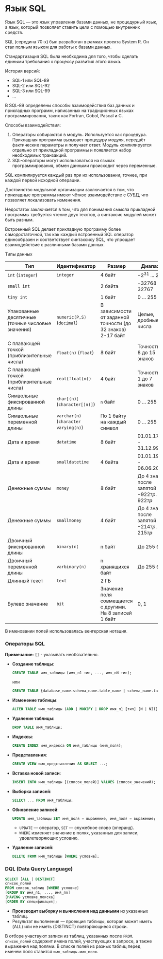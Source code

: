 # Язык SQL

Язык SQL — это язык управления базами данных, не процедурный язык, а язык, который позволяет ставить цели с помощью внутренних средств.

SQL (середина 70-х) был разработан в рамках проекта System R. Он стал полным языком для работы с базами данных.

Стандартизация SQL была необходима для того, чтобы сделать едиными требования к процессу развития этого языка.

История версий:
- SQL-1 или SQL-89
- SQL-2 или SQL-92
- SQL-3 или SQL-99
- ...

В SQL-89 определены способы взаимодействия баз данных и прикладных программ, написанных на традиционных языках программирования, таких как Fortran, Cobol, Pascal и C.

Способы взаимодействия:
1. Операторы собираются в модуль. Используется как процедура. Прикладная программа вызывает процедуру модуля, передаёт фактические параметры и получает ответ. Модуль компилируется отдельно от прикладной программы и появляется набор необходимых транзакций.
2. SQL-операторы могут использоваться на языках программирования, обмен данными происходит через переменные.

SQL компилируется каждый раз при их использовании, точнее, при каждой первой исходной операции.

Достоинство модульной организации заключается в том, что прикладные программы имеют чёткое взаимодействие с СУБД, что позволяет локализовать изменения.

Недостаток заключается в том, что для понимания смысла прикладной программы требуется чтение двух текстов, а синтаксис модулей может быть разным.

Встроенный SQL делает прикладную программу более самодостаточной, так как каждый встроенный SQL оператор единообразен и соответствует синтаксису SQL, что упрощает взаимодействие с различными базами данных.

Типы данных

| Тип                                               | Идентификатор                              | Размер                                                         | Диапазон                                           |
| ------------------------------------------------- | ------------------------------------------ | -------------------------------------------------------------- | -------------------------------------------------- |
| `int` (`integer`)                                 | `integer`                                  | 4 байт                                                         | $-2^{31}$ ... $2^{31}$                             |
| `small int`                                       |                                            | 2 байта                                                        | $-32768$ ... $32767$                               |
| `tiny int`                                        |                                            | 1 байт                                                         | $0$ ... $255$                                      |
| Упакованные десятичные (точные числовые значения) | `numeric(P,S)` (`decimal`)                 | В зависимости от заданной точности (до 32 знаков)<br>2-17 байт | Целые, дробные числа                               |
| С плавающей точкой (приблизительные числа)        | `float(n)` (`float`)                       | 8 байт                                                         | Точность от 8 до 15 знаков                         |
| С плавающей точкой (приблизительные числа)        | `real(float(n))`                           | 4 байт                                                         | Точность от 1 до 7 знаков                          |
| Символьные фиксированной длины                    | `char[(n)]` (`character[(n)]`)             | `n` байт                                                       | $0$ ... $255$                                      |
| Символьные переменной длины                       | `varchar(n)` (`character`<br>`varying(n)`) | По 1 байту на каждый символ                                    | $0$ ... $255$                                      |
| Дата и время                                      | `datatime`                                 | 8 байт                                                         | 01.01.1753 - 31.12.9999г.                          |
| Дата и время                                      | `smalldatetime`                            | 4 байта                                                        | 01.01.1900 - 06.06.2079                            |
| Денежные суммы                                    | `money`                                    | 8 байт                                                         | До 4 знаков после запятой<br>$-922тр.$ ... $922тр$ |
| Денежные суммы                                    | `smallmoney`                               | 4 байт                                                         | До 4 знаков после запятой<br>$-214тр.$ ... $215тр$ |
| Двоичный фиксированной длины                      | `binary(n)`                                | n байт                                                         | До 255 байт                                        |
| Двоичный переменной длины                         | `varbinary(n)`                             | n хранящихся байт                                              | До 255 байт                                        |
| Длинный текст                                     | `text`                                     | 2 ГБ                                                           |                                                    |
| Булево значение                                   | `bit`                                      | Значение поля совмещается с другими. На 8 записей 1 байт       | $0$, $1$                                           |
В именовании полей использовалась венгерская нотация.

### Операторы SQL


**Примечание:**  `[]` - указывать необязательно.

- **Создание таблицы**:  
  ```sql
  CREATE TABLE имя_таблицы (имя_п1 тип, ..., имя_пN тип);
  ```
  или  
  ```sql
  CREATE TABLE {database_name.schema_name.table_name | schema_name.table_name | table_name} ({<column_definition>}, [...n]) [знак действия];
  ```

- **Изменение таблицы**:  
  ```sql
  ALTER TABLE имя_таблицы (ADD | MODIFY | DROP имя_п1 [тип] [N | NII]);
  ```

- **Удаление таблицы**:  
  ```sql
  DROP TABLE имя_таблицы;
  ```

- **Индексы**:  
  ```sql
  CREATE INDEX имя_индекса ON имя_таблицы (имя_поля);
  ```

- **Представления**:  
  ```sql
  CREATE VIEW имя_представления AS SELECT ...;
  ```

- **Вставка новой записи**:  
  ```sql
  INSERT INTO имя_таблицы [(список_полей)] VALUES (список_значений);
  ```

- **Выборка записей**:  
  ```sql
  SELECT ... FROM имя_таблицы;
  ```

- **Обновление записей**:  
  ```sql
  UPDATE имя_таблицы SET имя_поля = выражение, имя_поля = выражение;
  ```
  - `UPDATE` — оператор, `SET` — служебное слово (операнд).
  - `WHERE` изменяет значение в полях, указанных для записи, удовлетворяющих условию.

- **Удаление записей**:  
  ```sql
  DELETE FROM имя_таблицы [WHERE условие];
  ```

### DQL (Data Query Language)

```sql
SELECT [ALL | DISTINCT]
список_полей
FROM список_таблиц [WHERE условие]
[GROUP BY имя_п1, ..., имя_пn]
[HAVING условие_поиска]
[ORDER BY спецификация];
```

- **Производит выборку и вычисления над данными** из указанных таблиц.  
- Результат выполнения — проекция таблицы, которая может иметь (ALL) или не иметь (DISTINCT) повторяющиеся строки.

В отборе участвуют записи из таблиц, указанных после `FROM`. `список_полей` содержит имена полей, участвующих в запросе, а также выражения над полями. В списке полей из разных таблиц перед именем поля ставится `имя_таблицы.имя_поля`.